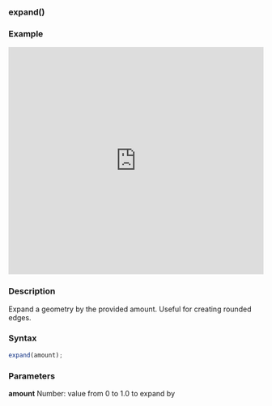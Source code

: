 ### expand()

### Example

<iframe width="100%" height="450px" src="https://shaderpark.com/sculpture/-LjhIc973ykxiNAoUoFR?example=true&embed=true" frameborder="0"></iframe>

### Description
Expand a geometry by the provided amount.
Useful for creating rounded edges.

### Syntax
```js
expand(amount);
```

### Parameters
**amount** Number: value from 0 to 1.0 to expand by